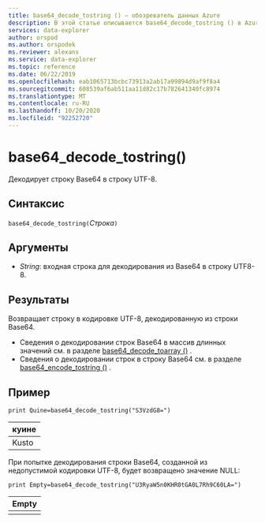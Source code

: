 ```yaml
---
title: base64_decode_tostring () — обозреватель данных Azure
description: В этой статье описывается base64_decode_tostring () в Azure обозреватель данных.
services: data-explorer
author: orspod
ms.author: orspodek
ms.reviewer: alexans
ms.service: data-explorer
ms.topic: reference
ms.date: 06/22/2019
ms.openlocfilehash: eab1065713bcbc73913a2ab17a99894d9af9f8a4
ms.sourcegitcommit: 608539af6ab511aa11d82c17b782641340fc8974
ms.translationtype: MT
ms.contentlocale: ru-RU
ms.lasthandoff: 10/20/2020
ms.locfileid: "92252720"
---
```

# <a name="base64_decode_tostring"></a>base64_decode_tostring()

Декодирует строку Base64 в строку UTF-8.

## <a name="syntax"></a>Синтаксис

`base64_decode_tostring(`*Строка*`)`

## <a name="arguments"></a>Аргументы

* *String*: входная строка для декодирования из Base64 в строку UTF8-8.

## <a name="returns"></a>Результаты

Возвращает строку в кодировке UTF-8, декодированную из строки Base64.

* Сведения о декодировании строк Base64 в массив длинных значений см. в разделе [base64_decode_toarray ()](base64_decode_toarrayfunction.md) .
* Сведения о декодировании строк в строку Base64 см. в разделе [base64_encode_tostring ()](base64_encode_tostringfunction.md) .

## <a name="example"></a>Пример

<!-- csl: https://help.kusto.windows.net:443/Samples -->
```kusto
print Quine=base64_decode_tostring("S3VzdG8=")
```

|куине|
|-----|
|Kusto|

При попытке декодирования строки Base64, созданной из недопустимой кодировки UTF-8, будет возвращено значение NULL:

<!-- csl: https://help.kusto.windows.net:443/Samples -->
```kusto
print Empty=base64_decode_tostring("U3RyaW5n0KHR0tGA0L7Rh9C60LA=")
```

|Empty|
|-----|
||
